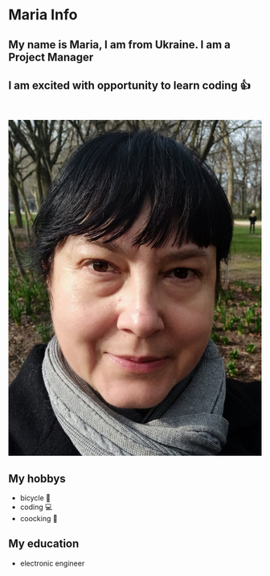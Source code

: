 # Maria Info

## My name is **Maria**, I am from Ukraine. I am a Project Manager

## I am excited with opportunity to learn coding 👍

&nbsp;

![hyf](./maria.jpg)

## My hobbys

- bicycle 🚴
- coding 💻
- coocking 🧁

## My education

- electronic engineer
